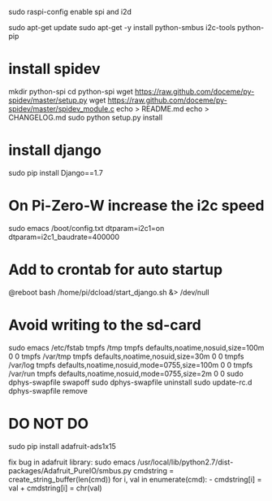 sudo raspi-config
   enable spi and i2d

sudo apt-get update
sudo apt-get -y install python-smbus i2c-tools python-pip

# install spidev
mkdir python-spi
cd python-spi
wget https://raw.github.com/doceme/py-spidev/master/setup.py
wget https://raw.github.com/doceme/py-spidev/master/spidev_module.c
echo > README.md
echo > CHANGELOG.md
sudo python setup.py install

# install django
sudo pip install Django==1.7

# On Pi-Zero-W increase the i2c speed
sudo emacs /boot/config.txt
    dtparam=i2c1=on
    dtparam=i2c1_baudrate=400000

# Add to crontab for auto startup
@reboot bash /home/pi/dcload/start_django.sh &> /dev/null

# Avoid writing to the sd-card
sudo emacs /etc/fstab
  tmpfs    /tmp            tmpfs    defaults,noatime,nosuid,size=100m    0 0
  tmpfs    /var/tmp        tmpfs    defaults,noatime,nosuid,size=30m    0 0
  tmpfs    /var/log        tmpfs    defaults,noatime,nosuid,mode=0755,size=100m    0 0
  tmpfs    /var/run        tmpfs    defaults,noatime,nosuid,mode=0755,size=2m    0 0
sudo dphys-swapfile swapoff
sudo dphys-swapfile uninstall
sudo update-rc.d dphys-swapfile remove


# DO NOT DO
sudo pip install adafruit-ads1x15

fix bug in adafruit library:
 sudo emacs /usr/local/lib/python2.7/dist-packages/Adafruit_PureIO/smbus.py
        cmdstring = create_string_buffer(len(cmd))
        for i, val in enumerate(cmd):
      -    cmdstring[i] = val
      +    cmdstring[i] = chr(val)